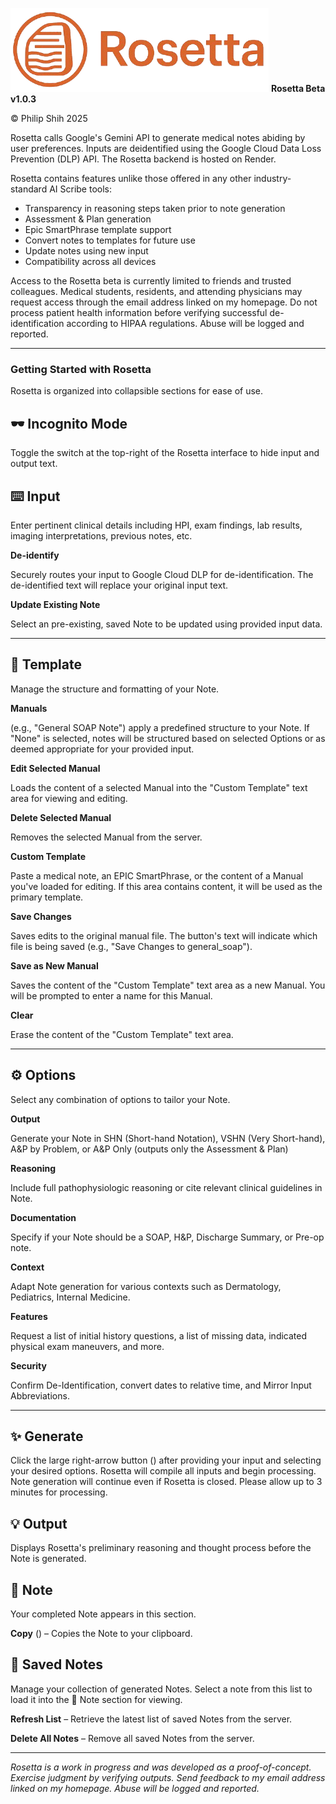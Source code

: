 ![Rosetta Logo](assets/img/rosetta_logo.png)
**Rosetta Beta v1.0.3**

© Philip Shih 2025

Rosetta calls Google's Gemini API to generate medical notes abiding by user preferences. Inputs are deidentified using the Google Cloud Data Loss Prevention (DLP) API. The Rosetta backend is hosted on Render.

Rosetta contains features unlike those offered in any other industry-standard AI Scribe tools:
- Transparency in reasoning steps taken prior to note generation  
- Assessment & Plan generation
- Epic SmartPhrase template support
- Convert notes to templates for future use
- Update notes using new input
- Compatibility across all devices

Access to the Rosetta beta is currently limited to friends and trusted colleagues. Medical students, residents, and attending physicians may request access through the email address linked on my homepage. Do not process patient health information before verifying successful de-identification according to HIPAA regulations. Abuse will be logged and reported.

---

### **Getting Started with Rosetta**
Rosetta is organized into collapsible sections for ease of use.

## 🕶️ Incognito Mode
Toggle the switch at the top-right of the Rosetta interface to hide input and output text.

## ⌨️ Input
Enter pertinent clinical details including HPI, exam findings, lab results, imaging interpretations, previous notes, etc.

**De-identify** 

Securely routes your input to Google Cloud DLP for de-identification. The de-identified text will replace your original input text.

**Update Existing Note** 

Select an pre-existing, saved Note to be updated using provided input data.

---

## 📄 Template
Manage the structure and formatting of your Note. 

**Manuals** 

(e.g., "General SOAP Note") apply a predefined structure to your Note. If "None" is selected, notes will be structured based on selected Options or as deemed appropriate for your provided input.

**Edit Selected Manual** 

Loads the content of a selected Manual into the "Custom Template" text area for viewing and editing.

**Delete Selected Manual** 

Removes the selected Manual from the server.

**Custom Template** 

Paste a medical note, an EPIC SmartPhrase, or the content of a Manual you've loaded for editing. If this area contains content, it will be used as the primary template.

**Save Changes** 

Saves edits to the original manual file. The button's text will indicate which file is being saved (e.g., "Save Changes to general_soap").

**Save as New Manual** 

Saves the content of the "Custom Template" text area as a new Manual. You will be prompted to enter a name for this Manual.

**Clear** 

Erase the content of the "Custom Template" text area. 

---

## ⚙️ Options
Select any combination of options to tailor your Note.

**Output** 

Generate your Note in SHN (Short-hand Notation), VSHN (Very Short-hand), A&P by Problem, or A&P Only (outputs only the Assessment & Plan)

**Reasoning** 

Include full pathophysiologic reasoning or cite relevant clinical guidelines in Note.

**Documentation** 

Specify if your Note should be a SOAP, H&P, Discharge Summary, or Pre-op note.

**Context** 

Adapt Note generation for various contexts such as Dermatology, Pediatrics, Internal Medicine.

**Features** 

Request a list of initial history questions, a list of missing data, indicated physical exam maneuvers, and more.

**Security** 

Confirm De-Identification, convert dates to relative time, and Mirror Input Abbreviations.

---

## ✨ Generate
Click the large right-arrow button (<i class="fas fa-angle-right"></i>) after providing your input and selecting your desired options. Rosetta will compile all inputs and begin processing. Note generation will continue even if Rosetta is closed. Please allow up to 3 minutes for processing.

## 💡 Output
Displays Rosetta's preliminary reasoning and thought process before the Note is generated. 

## 📝 Note
Your completed Note appears in this section.

**Copy** (<i class="fas fa-copy"></i>) – Copies the Note to your clipboard.

## 💾 Saved Notes
Manage your collection of generated Notes. Select a note from this list to load it into the 📝 Note section for viewing.

**Refresh List** – Retrieve the latest list of saved Notes from the server.

**Delete All Notes** – Remove all saved Notes from the server.

---
*Rosetta is a work in progress and was developed as a proof-of-concept. Exercise judgment by verifying outputs. Send feedback to my email address linked on my homepage. Abuse will be logged and reported.*
